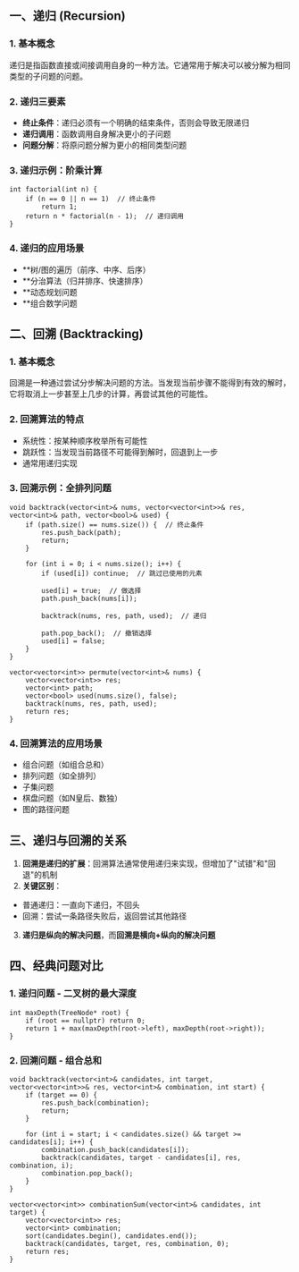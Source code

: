 ## 一、递归 (Recursion)

### 1. 基本概念

递归是指函数直接或间接调用自身的一种方法。它通常用于解决可以被分解为相同类型的子问题的问题。

### 2. 递归三要素

- **终止条件**：递归必须有一个明确的结束条件，否则会导致无限递归
- **递归调用**：函数调用自身解决更小的子问题
- **问题分解**：将原问题分解为更小的相同类型问题

### 3. 递归示例：阶乘计算


```
int factorial(int n) {
    if (n == 0 || n == 1)  // 终止条件
        return 1;
    return n * factorial(n - 1);  // 递归调用
}
```

### 4. 递归的应用场景

- **树/图的遍历（前序、中序、后序）
- **分治算法（归并排序、快速排序）
- **动态规划问题
- **组合数学问题

## 二、回溯 (Backtracking)

### 1. 基本概念

回溯是一种通过尝试分步解决问题的方法。当发现当前步骤不能得到有效的解时，它将取消上一步甚至上几步的计算，再尝试其他的可能性。

### 2. 回溯算法的特点

- 系统性：按某种顺序枚举所有可能性
- 跳跃性：当发现当前路径不可能得到解时，回退到上一步
- 通常用递归实现

### 3. 回溯示例：全排列问题


```
void backtrack(vector<int>& nums, vector<vector<int>>& res, vector<int>& path, vector<bool>& used) {
    if (path.size() == nums.size()) {  // 终止条件
        res.push_back(path);
        return;
    }
    
    for (int i = 0; i < nums.size(); i++) {
        if (used[i]) continue;  // 跳过已使用的元素
        
        used[i] = true;  // 做选择
        path.push_back(nums[i]);
        
        backtrack(nums, res, path, used);  // 递归
        
        path.pop_back();  // 撤销选择
        used[i] = false;
    }
}

vector<vector<int>> permute(vector<int>& nums) {
    vector<vector<int>> res;
    vector<int> path;
    vector<bool> used(nums.size(), false);
    backtrack(nums, res, path, used);
    return res;
}
```

### 4. 回溯算法的应用场景

- 组合问题（如组合总和）
- 排列问题（如全排列）
- 子集问题
- 棋盘问题（如N皇后、数独）
- 图的路径问题

## 三、递归与回溯的关系

1. **回溯是递归的扩展**：回溯算法通常使用递归来实现，但增加了"试错"和"回退"的机制
2. **关键区别**：

- 普通递归：一直向下递归，不回头
- 回溯：尝试一条路径失败后，返回尝试其他路径

3. **递归是纵向的解决问题**，而**回溯是横向+纵向的解决问题**

## 四、经典问题对比

### 1. 递归问题 - 二叉树的最大深度


```
int maxDepth(TreeNode* root) {
    if (root == nullptr) return 0;
    return 1 + max(maxDepth(root->left), maxDepth(root->right));
}
```

### 2. 回溯问题 - 组合总和

```
void backtrack(vector<int>& candidates, int target, vector<vector<int>>& res, vector<int>& combination, int start) {
    if (target == 0) {
        res.push_back(combination);
        return;
    }
    
    for (int i = start; i < candidates.size() && target >= candidates[i]; i++) {
        combination.push_back(candidates[i]);
        backtrack(candidates, target - candidates[i], res, combination, i);
        combination.pop_back();
    }
}

vector<vector<int>> combinationSum(vector<int>& candidates, int target) {
    vector<vector<int>> res;
    vector<int> combination;
    sort(candidates.begin(), candidates.end());
    backtrack(candidates, target, res, combination, 0);
    return res;
}
```

